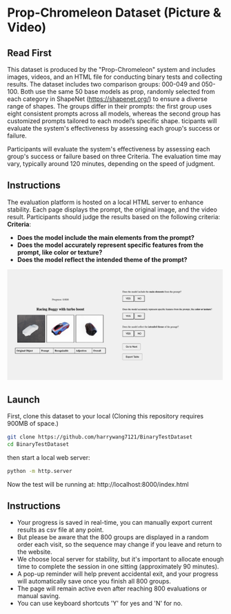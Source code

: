 # Prop-Chromeleon Dataset (Picture & Video)


## Read First
This dataset is produced by the "Prop-Chromeleon" system and includes images, videos, and an HTML file for conducting binary tests and collecting results.
The dataset includes two comparison groups: 000-049 and 050-100. 
Both use the same 50 base models as prop, randomly selected from each category in ShapeNet (https://shapenet.org/) to ensure a diverse range of shapes.
The groups differ in their prompts: the first group uses eight consistent prompts across all models, whereas the second group has customized prompts tailored to each model’s specific shape. ticipants will evaluate the system's effectiveness by assessing each group's success or failure.

Participants will evaluate the system's effectiveness by assessing each group's success or failure based on three Criteria.
The evaluation time may vary, typically around 120 minutes, depending on the speed of judgment.


## Instructions
The evaluation platform is hosted on a local HTML server to enhance stability. 
Each page displays the prompt, the original image, and the video result. 
Participants should judge the results based on the following criteria:  
**Criteria**: 
- **Does the model include the main elements from the prompt?**
- **Does the model accurately represent specific features from the prompt, like color or texture?**
- **Does the model reflect the intended theme of the prompt?**

<img src="WebScreenshot.png" alt="Example Image" style="max-width: 500px;">

## Launch
First, clone this dataset to your local (Cloning this repository requires 900MB of space.)
   ```bash
   git clone https://github.com/harrywang7121/BinaryTestDataset
   cd BinaryTestDataset
   ```
then start a local web server:
   ```bash
   python -m http.server  
   ```
Now the test will be running at: http://localhost:8000/index.html


## Instructions
- Your progress is saved in real-time, you can manually export current results as csv file at any point.  
- But please be aware that the 800 groups are displayed in a random order each visit, so the sequence may change if you leave and return to the website.   
- We choose local server for stability, but it's important to allocate enough time to complete the session in one sitting (approximately 90 minutes).   
- A pop-up reminder will help prevent accidental exit, and your progress will automatically save once you finish all 800 groups.   
- The page will remain active even after reaching 800 evaluations or manual saving.  
- You can use keyboard shortcuts 'Y' for yes and 'N' for no.